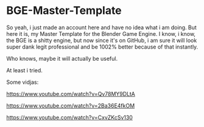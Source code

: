 # BGE-Master-Template

So yeah, i just made an account here and have no idea what i am doing. But here it is, my Master Template for the Blender Game Engine. I know, i know, the BGE is a shitty engine, but now since it's on GitHub, i am sure it will look super dank legit professional and be 1002% better because of that instantly.

Who knows, maybe it will actually be useful.

At least i tried.

Some vidjas:

https://www.youtube.com/watch?v=Qv78MY9DLtA

https://www.youtube.com/watch?v=2Ba36E4fkOM

https://www.youtube.com/watch?v=CxvZKcSv130
